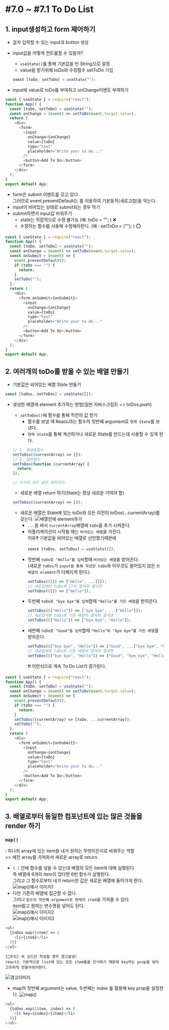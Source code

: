 # #7.0 ~ #7.1 To Do List

## 1. input생성하고 form 제어하기

- 글자 입력할 수 있는 input과 button 생성
- input값을 어떻게 컨트롤할 수 있을까?

  - `useState()`를 통해 기본값을 빈 String으로 설정
  - value을 받기위해 toDo와 수정함수 setToDo 기입

  ```javascript
  const [toDo, setToDo] = useState("");
  ```

- input에 value로 toDo를 부여하고 onChange이벤트 부여하기

```javascript
const { useState } = require("react");
function App() {
  const [toDo, setToDo] = useState("");
  const onChange = (event) => setToDo(event.target.value);
  return (
    <div>
      <form>
        <input
          onChange={onChange}
          value={toDo}
          type="text"
          placeholder="Write your to do..."
        />
        <button>Add To Do</button>
      </form>
    </div>
  );
}
export default App;
```

- form은 submit 이벤트를 갖고 있다.  
  그러므로 event.preventDefault(); 를 이용하여 기본동작(새로고침)을 막는다.
- input이 비어있는 상태로 submit되는 경우 막기
- submit하면서 input값 비워주기
  - state는 직접적으로 수정 불가능 (예: toDo = ""; ) ❌
  - 수정하는 함수를 사용해 수정해야한다. (예 : setToDo = (""); ) ⭕

```javascript
const { useState } = require("react");
function App() {
  const [toDo, setToDo] = useState("");
  const onChange = (event) => setToDo(event.target.value);
  const onSubmit = (event) => {
    event.preventDefault();
    if (toDo === "") {
      return;
    }
    setToDo("");
  };
  return (
    <div>
      <form onSubmit={onSubmit}>
        <input
          onChange={onChange}
          value={toDo}
          type="text"
          placeholder="Write your to do..."
        />
        <button>Add To Do</button>
      </form>
    </div>
  );
}
export default App;
```

## 2. 여러개의 toDo를 받을 수 있는 배열 만들기

- 기본값은 비어있는 배열 State 만들기

```javascript
const [toDos, setToDos] = useState([]);
```

- 생성한 배열에 element 추가하는 방법(일반 자바스크립트 => toDos.push)

  - `setToDos()`에 함수를 통해 직전의 값 받기
    - 함수를 보낼 때 ReactJS는 함수의 첫번째 argument로 `현재 State`를 보낸다.
    - `현재 State`를 통해 계산하거나 새로운 State를 만드는데 사용할 수 있게 된다.

  ```javascript
  // 1. 화살표함수
  setToDos((currentArray) => {});
  // 2. 일반함수
  setToDos(function (currentArray) {
    return;
  });

  // 두가지 모두 같은 의미이다.
  ```

  - 새로운 배열 return 하기(State는 항상 새로운 거여야 함)

  ```javascript
  setToDos((currentArray) => []);
  ```

  - 새로운 배열은 State에 있는 toDo와 모든 이전의 toDos(...currentArray)를 갖는다.
    ![배열안에 element추가](./public/1.PNG)
    - `...`을 써서 `currentArray`배열에 `toDo`를 추가 시켜준다.
    - 어플리케이션이 시작될 때는 `비어있는 배열`을 가진다.  
      이유❓ 기본값을 비어있는 배열로 선언했기때문에
      ```javascript
      const [toDos, setToDos] = useState([]);
      ```
    - 첫번째 `toDo로 "Hello"를 입력`할때 `비어있는 배열`을 받아온다.  
      (새로운 `toDos`가 `input을 통해 작성한 toDo`와 아무것도 들어있지 않은 `빈 배열의 element`가 더해지게 된다.)
      ```javascript
      setToDos(([]) => ["Hello", ...[]]);
      // 새로입력한 toDo와 []이 합쳐져 결국엔
      setToDos(([]) => ["Hello"]);
      ```
    - 두번째 `toDo로 "bye bye"를 입력`할때 `"Hello"를 가진 배열`을 받아온다.
      ```javascript
      setToDos((["Hello"]) => ["bye bye", ...["Hello"]]);
      // 새로입력한 toDo와 기존 배열과 합쳐져 결국엔
      setToDos((["Hello"]) => ["bye bye", "Hello"]);
      ```
    - 세번째 `toDo로 "Good"을 입력`할때 `"Hello"와 "bye bye"를 가진 배열`을 받아온다.
      ```javascript
      setToDos((["bye bye", "Hello"]) => ["Good", ...["bye bye", "Hello"]]);
      // 새로입력한 toDo와 기존 배열과 합쳐져 결국엔
      setToDos((["bye bye", "Hello"]) => ["Good", "bye bye", "Hello"]);
      ```
      ❗❗ 이런식으로 계속 To Do List가 증가된다.

```javascript
const { useState } = require("react");
function App() {
  const [toDo, setToDo] = useState("");
  const onChange = (event) => setToDo(event.target.value);
  const onSubmit = (event) => {
    event.preventDefault();
    if (toDo === "") {
      return;
    }
    setToDos((currentArray) => [toDo, ...currentArray]);
    setToDo("");
  };
  return (
    <div>
      <form onSubmit={onSubmit}>
        <input
          onChange={onChange}
          value={toDo}
          type="text"
          placeholder="Write your to do..."
        />
        <button>Add To Do</button>
      </form>
    </div>
  );
}
export default App;
```

## 3. 배열로부터 동일한 컴포넌트에 있는 많은 것들을 render 하기

### `map()`

: 하나의 array에 있는 item을 내가 원하는 무엇이든지로 바꿔주는 역할  
 => 예전 array를 가져와서 새로운 array로 return

- `( )` 안에 함수를 넣을 수 있는데 배열의 모든 item에 대해 실행된다.  
  즉 배열에 6개의 item이 있다면 6번 함수가 실행된다.  
  그리고 그 함수로부터 내가 return한 값은 새로운 배열에 들어가게 한다.  
  ![map()예시 이미지1](./public/2.png)
- 다만 기존의 배열에 접근할 수 없다.  
  그러나 `함수의 첫번째 argument로 현재의 item`을 가져올 수 있다.  
  item말고 원하는 변수명을 넣어도 된다.  
  ![map()예시 이미지2](./public/3.png)  
  ![map()예시 이미지3](./public/4.png)

```javascript
<ul>
  {toDos.map((item) => (
    <li>{item}</li>
  ))}
</ul>
```

```
[🚨주의] 위 코드만 작성할 경우 경고발생!
react는 기본적으로 list에 있는 모든 item들을 인식하기 때문에 key라는 prop을 넣어 고유하게 만들어줘야한다.
```

![경고이미지](./public/5.png)

- map의 첫번째 argument는 value, 두번째는 index 를 활용해 key prop을 설정한다.
  ![map()](./public/6.png)

```javascript
<ul>
  {toDos.map((item, index) => (
    <li key={index}>{item}</li>
  ))}
</ul>
```
